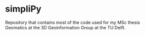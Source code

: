 # simpliPy

Repository that contains most of the code used for my MSc thesis Geomatics at the 3D Geoinformation Group at the TU Delft.